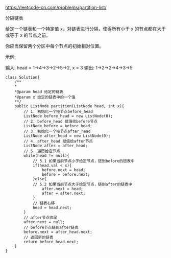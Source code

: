 https://leetcode-cn.com/problems/partition-list/

分隔链表

给定一个链表和一个特定值 x，对链表进行分隔，使得所有小于 x 的节点都在大于或等于 x 的节点之前。

你应当保留两个分区中每个节点的初始相对位置。

示例:

输入: head = 1->4->3->2->5->2, x = 3
输出: 1->2->2->4->3->5

```
class Solution{
    /**
    *
    *@param head 给定的链表
    *@param x 给定的链表中的一个值
    **/
    public ListNode partition(ListNode head, int x){
        // 1. 初始化一个哑节点before_head
        ListNode before_head = new ListNode(0);
        // 2. before_head 赋值给before节点
        ListNode before = before_head;
        // 3. 初始化一个哑节点after_head
        ListNode after_head = new ListNode(0);
        // 4. after_head 赋值给after节点
        ListNode after = after_head;
        // 5. 遍历给定节点
        while(head != null){
            // 5.1 如果当前节点小于给定节点，链到before的链表中
            if(head.val < x){
                before.next = head;
                before = before.next;
            }else{
            // 5.2 如果当前节点大于给定节点，链到after的链表中   
                after.next = head;
                after = after.next;
            }
            // 链表右移
            head = head.next;
        }
        // after节点收尾
        after.next = null;
        // before节点链到after链表
        before.next = after_head.next;
        // 返回新的链表
        return before_head.next;
    }
}
```

